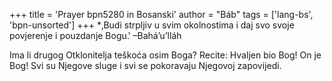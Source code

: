 +++
title = 'Prayer bpn5280 in Bosanski'
author = "Báb"
tags = ['lang-bs', 'bpn-unsorted']
+++
*‚Budi strpljiv u svim okolnostima i daj svo svoje povjerenje i pouzdanje Bogu.‛ –Bahá’u’lláh

Ima li drugog Otklonitelja teškoća osim Boga? Recite: Hvaljen bio Bog! On je Bog! Svi su Njegove sluge i svi se pokoravaju Njegovoj zapovijedi.
